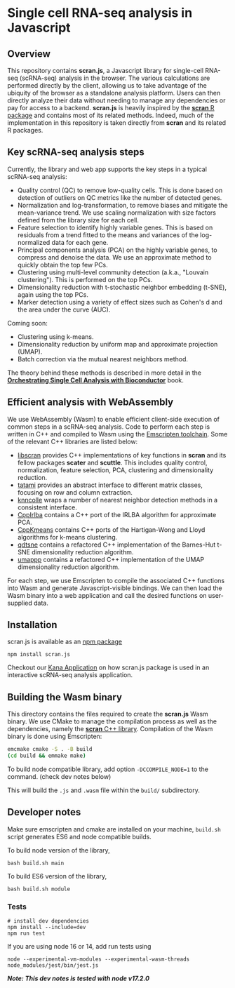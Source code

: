 # Single cell RNA-seq analysis in Javascript

## Overview

This repository contains **scran.js**, a Javascript library for single-cell RNA-seq (scRNA-seq) analysis in the browser.
The various calculations are performed directly by the client, allowing us to take advantage of the ubiquity of the browser as a standalone analysis platform.
Users can then directly analyze their data without needing to manage any dependencies or pay for access to a backend.
**scran.js** is heavily inspired by the [**scran** R package](https://bioconductor.org/packages/scran) and contains most of its related methods.
Indeed, much of the implementation in this repository is taken directly from **scran** and its related R packages.

## Key scRNA-seq analysis steps

Currently, the library and web app supports the key steps in a typical scRNA-seq analysis:

- Quality control (QC) to remove low-quality cells.
This is done based on detection of outliers on QC metrics like the number of detected genes.
- Normalization and log-transformation, to remove biases and mitigate the mean-variance trend.
We use scaling normalization with size factors defined from the library size for each cell.
- Feature selection to identify highly variable genes.
This is based on residuals from a trend fitted to the means and variances of the log-normalized data for each gene.
- Principal components analysis (PCA) on the highly variable genes, to compress and denoise the data.
We use an approximate method to quickly obtain the top few PCs.
- Clustering using multi-level community detection (a.k.a., "Louvain clustering").
This is performed on the top PCs.
- Dimensionality reduction with t-stochastic neighbor embedding (t-SNE), again using the top PCs.
- Marker detection using a variety of effect sizes such as Cohen's d and the area under the curve (AUC).

Coming soon:

- Clustering using k-means.
- Dimensionality reduction by uniform map and approximate projection (UMAP).
- Batch correction via the mutual nearest neighbors method.

The theory behind these methods is described in more detail in the [**Orchestrating Single Cell Analysis with Bioconductor**](https://bioconductor.org/books/release/OSCA/) book. 

## Efficient analysis with WebAssembly 

We use WebAssembly (Wasm) to enable efficient client-side execution of common steps in a scRNA-seq analysis.
Code to perform each step is written in C++ and compiled to Wasm using the [Emscripten toolchain](https://emscripten.org/).
Some of the relevant C++ libraries are listed below:

- [libscran](https://github.com/LTLA/libscran) provides C++ implementations of key functions in **scran** and its fellow packages **scater** and **scuttle**.
This includes quality control, normalization, feature selection, PCA, clustering and dimensionality reduction.
- [tatami](https://github.com/LTLA/tatami) provides an abstract interface to different matrix classes, focusing on row and column extraction.
- [knncolle](https://github.com/LTLA/knncolle) wraps a number of nearest neighbor detection methods in a consistent interface.
- [CppIrlba](https://github.com/LTLA/CppIrlba) contains a C++ port of the IRLBA algorithm for approximate PCA.
- [CppKmeans](https://github.com/LTLA/CppKmeans) contains C++ ports of the Hartigan-Wong and Lloyd algorithms for k-means clustering.
- [qdtsne](https://github.com/LTLA/qdtsne) contains a refactored C++ implementation of the Barnes-Hut t-SNE dimensionality reduction algorithm.
- [umappp](https://github.com/LTLA/umappp) contains a refactored C++ implementation of the UMAP dimensionality reduction algorithm.

For each step, we use Emscripten to compile the associated C++ functions into Wasm and generate Javascript-visible bindings.
We can then load the Wasm binary into a web application and call the desired functions on user-supplied data.

## Installation

scran.js is available as an [npm package](https://www.npmjs.com/package/scran.js)

```
npm install scran.js
```

Checkout our [Kana Application](https://github.com/jkanche/kana) on how scran.js package is used
in an interactive scRNA-seq analysis application.

## Building the Wasm binary

This directory contains the files required to create the **scran.js** Wasm binary.
We use CMake to manage the compilation process as well as the dependencies, namely the [**scran** C++ library](https://github.com/LTLA/libscran).
Compilation of the Wasm binary is done using Emscripten:

```sh
emcmake cmake -S . -B build
(cd build && emmake make)
```

To build node compatible library, add option `-DCCOMPILE_NODE=1` to the command. (check dev notes below)

This will build the `.js` and `.wasm` file within the `build/` subdirectory.

## Developer notes

Make sure emscripten and cmake are installed on your machine, `build.sh` script generates ES6 and node compatible builds.

To build node version of the library,

```
bash build.sh main
```

To build ES6 version of the library,

```
bash build.sh module
```

### Tests

```
# install dev dependencies
npm install --include=dev
npm run test
```

If you are using node 16 or 14, add run tests using

```
node --experimental-vm-modules --experimental-wasm-threads node_modules/jest/bin/jest.js
```

***Note: This dev notes is tested with node v17.2.0***